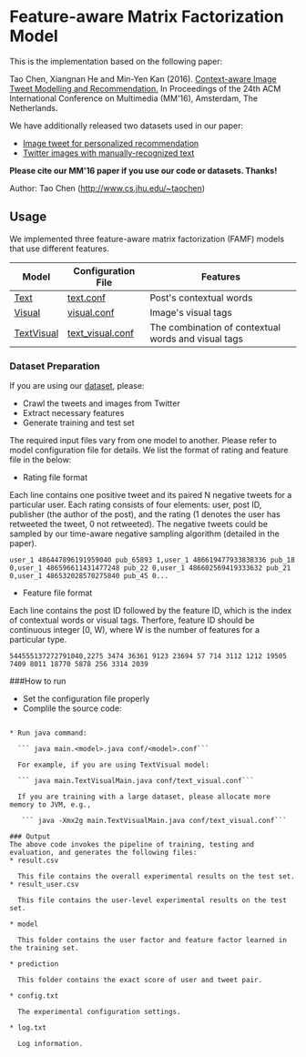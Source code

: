 # Feature-aware Matrix Factorization Model

This is the implementation based on the following paper:

Tao Chen, Xiangnan He and Min-Yen Kan (2016). [Context-aware Image Tweet Modelling and Recommendation.](https://www.comp.nus.edu.sg/~kanmy/papers/mm16.pdf) In Proceedings of the 24th ACM International Conference on Multimedia (MM'16), Amsterdam, The Netherlands.

We have additionally released two datasets used in our paper:
* [Image tweet for personalized recommendation](https://github.com/kite1988/famf/blob/master/data/README.MD#1-dataset-image-tweets-for-recommendation-123mb)
* [Twitter images with manually-recognized text](https://github.com/kite1988/famf/blob/master/data/README.MD#2-dataset-twitter-images-with-manually-recognized-text-60kb)


**Please cite our MM'16 paper if you use our code or datasets. Thanks!** 

Author: Tao Chen (http://www.cs.jhu.edu/~taochen)

## Usage

We implemented three feature-aware matrix factorization (FAMF) models that use different features.

  Model | Configuration File | Features
    ------------ | ------------- | -------------
    [Text](https://github.com/kite1988/famf/blob/master/src/main/TextMain.java) | [text.conf](https://github.com/kite1988/famf/blob/master/conf/text.conf) | Post's contextual words
    [Visual](https://github.com/kite1988/famf/blob/master/src/main/VisualMain.java) | [visual.conf](https://github.com/kite1988/famf/blob/master/conf/visual.conf) | Image's visual tags
    [TextVisual](https://github.com/kite1988/famf/blob/master/src/main/TextVisualMain.java) | [text_visual.conf](https://github.com/kite1988/famf/blob/master/conf/text_visual.conf) | The combination of contextual words and visual tags
   

### Dataset Preparation

If you are using our [dataset](https://github.com/kite1988/famf/blob/master/data/README.MD#1-dataset-image-tweets-for-recommendation-123mb), please:
* Crawl the tweets and images from Twitter
* Extract necessary features
* Generate training and test set

The required input files vary from one model to another. Please refer to model configuration file for details. We list the format of rating and feature file in the below:

* Rating file format

Each line contains one positive tweet and its paired N negative tweets for a particular user. Each rating consists of four elements: user, post ID, publisher (the author of the post), and the rating (1 denotes the user has retweeted the tweet, 0 not retweeted). The negative tweets could be sampled by our time-aware negative sampling algorithm (detailed in the paper).

```user_1 486447896191959040 pub_65893 1,user_1 486619477933838336 pub_18 0,user_1 486596611431477248 pub_22 0,user_1 486602569419333632 pub_21 0,user_1 486532028570275840 pub_45 0...```

* Feature file format

Each line contains the post ID followed by the feature ID, which is the index of contextual words or visual tags. Therfore, feature ID should be continuous integer [0, W), where W is the number of features for a particular type.

```544555137272791040,2275 3474 36361 9123 23694 57 714 3112 1212 19505 7409 8011 18770 5878 256 3314 2039```

###How to run

* Set the configuration file properly
* Complile the source code:
```

* Run java command:

  ``` java main.<model>.java conf/<model>.conf```

  For example, if you are using TextVisual model:

  ``` java main.TextVisualMain.java conf/text_visual.conf```
 
  If you are training with a large dataset, please allocate more memory to JVM, e.g.,
  
   ``` java -Xmx2g main.TextVisualMain.java conf/text_visual.conf```

### Output
The above code invokes the pipeline of training, testing and evaluation, and generates the following files:
* result.csv

  This file contains the overall experimental results on the test set.
* result_user.csv

  This file contains the user-level experimental results on the test set.
  
* model

  This folder contains the user factor and feature factor learned in the training set.
  
* prediction

  This folder contains the exact score of user and tweet pair.
  
* config.txt

  The experimental configuration settings.
  
* log.txt

  Log information.
   
